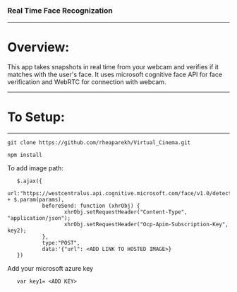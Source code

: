 ### Real Time Face Recognization
---
# Overview:

This app takes snapshots in real time from your webcam and verifies if it matches with the user's face. It uses microsoft cognitive face API for face verification and WebRTC for connection with webcam.

---
# To Setup:
---

```
git clone https://github.com/rheaparekh/Virtual_Cinema.git
```

```
npm install
```
To add image path:
```
   $.ajax({
           url:"https://westcentralus.api.cognitive.microsoft.com/face/v1.0/detect?" + $.param(params),
           beforeSend: function (xhrObj) {
                  xhrObj.setRequestHeader("Content-Type", "application/json");
                  xhrObj.setRequestHeader("Ocp-Apim-Subscription-Key", key2);
           },
           type:"POST",
           data:'{"url": <ADD LINK TO HOSTED IMAGE>}
   })
```

Add your microsoft azure key

```
   var key1= <ADD KEY>
```


